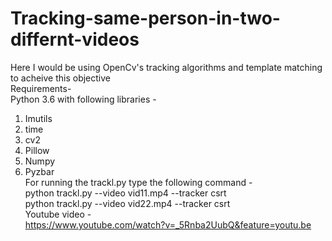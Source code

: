 # Tracking-same-person-in-two-differnt-videos
Here I would be using OpenCv's tracking algorithms and template matching to acheive this objective<br/>
Requirements- <br/>
Python 3.6 with following libraries - <br/>
1. Imutils<br/>
2. time <br/>
3. cv2<br/>
4. Pillow<br/>
5. Numpy<br/>
6. Pyzbar<br/>
For running the trackl.py type the following command - <br/>
python trackl.py --video vid11.mp4 --tracker csrt <br/>
python trackl.py --video vid22.mp4 --tracker csrt <br/>
Youtube video - <br/>
https://www.youtube.com/watch?v=_5Rnba2UubQ&feature=youtu.be
